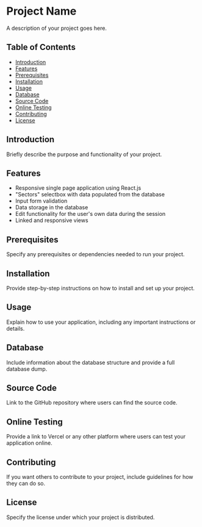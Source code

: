 # Project Name

A description of your project goes here.

## Table of Contents

- [Introduction](#introduction)
- [Features](#features)
- [Prerequisites](#prerequisites)
- [Installation](#installation)
- [Usage](#usage)
- [Database](#database)
- [Source Code](#source-code)
- [Online Testing](#online-testing)
- [Contributing](#contributing)
- [License](#license)

## Introduction

Briefly describe the purpose and functionality of your project.

## Features

- Responsive single page application using React.js
- "Sectors" selectbox with data populated from the database
- Input form validation
- Data storage in the database
- Edit functionality for the user's own data during the session
- Linked and responsive views

## Prerequisites

Specify any prerequisites or dependencies needed to run your project.

## Installation

Provide step-by-step instructions on how to install and set up your project.

## Usage

Explain how to use your application, including any important instructions or details.

## Database

Include information about the database structure and provide a full database dump.

## Source Code

Link to the GitHub repository where users can find the source code.

## Online Testing

Provide a link to Vercel or any other platform where users can test your application online.

## Contributing

If you want others to contribute to your project, include guidelines for how they can do so.

## License

Specify the license under which your project is distributed.
